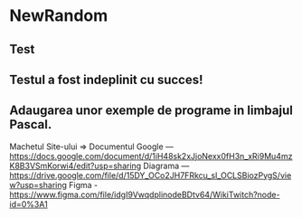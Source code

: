 # NewRandom
Test
---
Testul a fost indeplinit cu succes!
---
Adaugarea unor exemple de programe in limbajul Pascal.
--
Machetul Site-ului =>
Documentul Google — https://docs.google.com/document/d/1iH48sk2xJjoNexx0fH3n_xRi9Mu4mzK8B3VSmKorwi4/edit?usp=sharing
Diagrama — https://drive.google.com/file/d/15DY_OCo2JH7FRkcu_sI_OCLSBiozPygS/view?usp=sharing
Figma - https://www.figma.com/file/idgI9VwqdplinodeBDtv64/WikiTwitch?node-id=0%3A1
